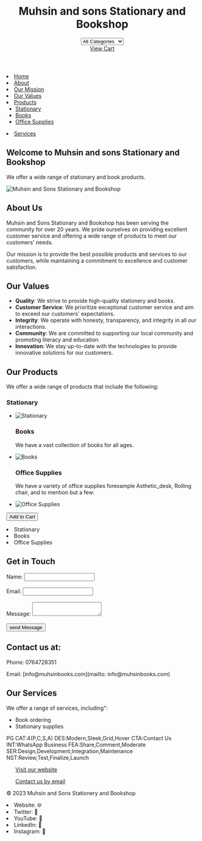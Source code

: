 <!DOCTYPE html>
<html>
  <title> Muhsin and sons Stationary and Bookshop</title>
<head>
<link re="stylesheet"
type="text/css"
href="style.css">
<title>Muhsin and Sons Stationary and Bookshop</title>
</head>
<body>
<!-- Header Section -->
<header>
 <h1>Muhsin and sons Stationary and Bookshop </h1>
<section id="search>
 <h2>Search Our Products</h2>
 <form>
<input type="text" name="search-input" placeholder="Search...">
  <select id="category" name="category">
  <option value="">All Categories</option>
 <option value="stationary"Stationary</option>
 <option value="books">Books</option>
 <option value="office supplies">Office Supplies</option>
 </select>
</form>
</section>
<!-- Logo and navigation menu -->
  <section id="search">
 <!-- Search bar code here -->
</section>
<!-- Navigation menu and other header elements -->
 <a href="#cart">View Cart</a>
</header>

<!-- Navigation Menu -->
<nav>
  <u1>
  <li><a href="#home">Home</a></li>
  <li><a href="#about">About</a></ul>
  <li><a href="#our mission">Our Mission</a></li>
  <li><a href="#our values">Our Values</a></li>
    </ul>
  <li><a href="#products">Products</a><ul>
  <li><a href="#stationary">Stationary</a></li>
  <li><a href="#books">Books</a></li>
  <li><a href="#office supplies">Office Supplies</a></li>
  </ul>
  <li><a href="#services">Services</a></li>
  </u1>
  </nav>

<!-- Home Section -->
<section id="home">
  <h2>Welcome to Muhsin and sons Stationary and Bookshop</h2>
  <p>We offer a wide range of stationary and book products.</p>
</section>

<section id="hero">
 <img src="IMG-20250311-WA0003.jpg"
 alt="Muhsin and Sons Stationary and Bookshop">
</section>

<!-- About Section -->
<section id="about">
  <h2>About Us</h2>
  <p>Muhsin and Sons Stationary and Bookshop has been serving the community for over 20 years. We pride ourselves on providing excellent customer service and offering a wide range of products to meet our customers' needs.</p>
  <p>Our mission is to provide the best possible products and services to our customers, while maintaining a commitment to excellence and customer satisfaction.</p>
 </section>

 <h2>Our Values</h2>
 <ul>
   <li><strong>Quality</strong>: We strive to provide high-quality stationery and books.</li>
   <li><strong>Customer Service</strong>: We prioritize exceptional customer service and aim to exceed our customers' expectations.</li>
   <li><strong>Integrity</strong>: We operate with honesty, transparency, and integrity in all our interactions.</li>
   <li><strong>Community</strong>: We are committed to supporting our local community and promoting literacy and education.</li>
   <li><strong>Innovation</strong>: We stay up-to-date with the technologies to provide innovative solutions for our customers.</li>
</ul>

<!-- Product Section -->
<section id="products">
   <h2>Our Products </h2>
 <p>We offer a wide range of products that include the following:</p>
   <h3>Stationary</h3>
   <ul>
  <li>
<img src="pinterest_1741697489273.jpg"
alt="Stationary">
   </li>

  <h3>Books</h3>
 <p>We have a vast collection of books for all ages.</p>
  <li>
 <img src="books_=_loveee💗💗.jpg"
alt="Books">
  </li>

  <h3>Office Supplies</h3>
<p>We have a variety of office supplies forexample Asthetic_desk, Rolling chair, and to mention but a few:</p>
  <li>
 <img src="pinterest_1741698339409.jpg"
alt="Office Supplies">
  </li>
  </ul>
 </section>


<button>Add to Cart</button>
     <li>Stationary</li>
     <li>Books</li>
     <li>Office Supplies</li>
   </ul>
</section>


  <h2>Get in Touch</h2>
 <form>
 <label for="name">Name:</label>
 <input type="text" id="name" name="name"><br><br>
 <label for="email">Email:</label>
 <input type="email" id="email" name="email"><br><br>
 <label for="message">Message:</label>
 <textarea id="message" name="message"></textarea><br><br>
 <input type="submit" value="send Message">
</form>
</section>

<!-- Contact Section -->
<section id="contact">
  <h1>Contact us at:</h1>
  <p>Phone:  0764728351</p>
  <p>Email:  [info@muhsinbooks.com](mailto: info@muhsinbooks.com)</p>
  </section>

<!-- Services Section -->
<section id="services">
  <h2>Our Services</h2>
  <p>We offer a range of services, including":</p>
  <ul>
  <li>Book ordering</li>
  <li>Stationary supplies</li>
 </ul>
</section>

PG
CAT:4(P,C,S,A)
DES:Modern,Sleek,Grid,Hover
CTA:Contact Us
INT:WhatsApp Business 
FEA:Share,Comment,Moderate
SER:Design,Development,Integration,Maintenance
NST:Review,Test,Finalize,Launch

<ul>
<a href="https://www.muhsinandsons.com">Visit our website</a>
</ul>

<ul>
<a href="mailto:info@muhsinandsons.com">Contact us by email</a>
</ul>

<!-- Footer Section -->
<footer>
 <p>&copy; 2023 Muhsin and Sons Stationery and Bookshop</p>
 </footer>

<li>
Website: &#127760;
</li>

<li>
Twitter: &#128224;
</li>

<li>
YouTube: &#128227;
</li>

<li>
LinkedIn: &#128108;
</li>

<li>
Instagram: &#127881;
</li>

</body>
</html>
